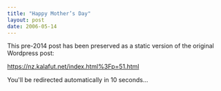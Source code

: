 ```yaml
---
title: "Happy Mother’s Day"
layout: post
date: 2006-05-14
---
```


This pre-2014 post has been preserved as a static version of the original Wordpress post:

https://nz.kalafut.net/index.html%3Fp=51.html

You'll be redirected automatically in 10 seconds...

<head>
  <meta http-equiv="refresh" content="10;url=https://nz.kalafut.net/index.html%3Fp=51.html">
</head>


